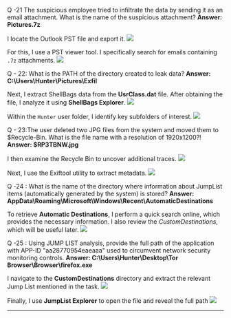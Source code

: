  Q -21 The suspicious employee tried to infiltrate the data by sending it as an email attachment. What is the name of the suspicious attachment?
 **Answer: Pictures.7z**

I locate the Outlook PST file and export it.
![](Incident%20Responce%20Q21-25-2024-12-07_09-16-54.png)

For this, I use a PST viewer tool. I specifically search for emails containing `.7z` attachments.
![](Incident%20Responce%20Q21-25-2024-12-07_09-16-57.png)

Q - 22: What is the PATH of the directory created to leak data?
**Answer: C:\Users\Hunter\Pictures\Exfil**

Next, I extract ShellBags data from the **UsrClass.dat** file. After obtaining the file, I analyze it using **ShellBags Explorer**.
![](Incident%20Responce%20Q21-25-2024-12-07_09-16-58.png)

Within the `Hunter` user folder, I identify key subfolders of interest.
![](Incident%20Responce%20Q21-25-2024-12-07_09-17-00.png)

Q - 23:The user deleted two JPG files from the system and moved them to $Recycle-Bin. What is the file name with a resolution of 1920x1200?!
**Answer:  $RP3TBNW.jpg**

I then examine the Recycle Bin to uncover additional traces.
![](Incident%20Responce%20Q21-25-2024-12-07_09-17-02.png)

Next, I use the Exiftool utility to extract metadata.
![](Incident%20Responce%20Q21-25-2024-12-07_09-17-04.png)

Q -24 : What is the name of the directory where information about JumpList items (automatically generated by the system) is stored?
**Answer: AppData\Roaming\Microsoft\Windows\Recent\AutomaticDestinations**

To retrieve **Automatic Destinations**, I perform a quick search online, which provides the necessary information. I also review the *CustomDestinations*, which will be useful later.
![](Incident%20Responce%20Q21-25-2024-12-07_09-17-06.png)

Q -25 : Using JUMP LIST analysis, provide the full path of the application with APP-ID "aa28770954eaeaaa" used to circumvent network security monitoring controls.
**Answer: C:\Users\Hunter\Desktop\Tor Browser\Browser\firefox.exe**

I navigate to the **CustomDestinations** directory and extract the relevant Jump List mentioned in the task.
![](Incident%20Responce%20Q21-25-2024-12-07_09-17-07.png)

Finally, I use **JumpList Explorer** to open the file and reveal the full path
![](Incident%20Responce%20Q21-25-2024-12-07_09-17-09.png)


---
